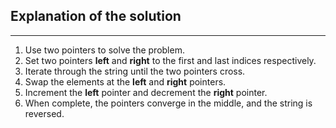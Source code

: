 <h2>Explanation of the solution</h2><hr>
<p>
  <ol>
    <li>Use two pointers to solve the problem.</li>
    <li>Set two pointers <strong>left</strong> and <strong>right</strong> to the first and last indices respectively.</li>
    <li>Iterate through the string until the two pointers cross.</li>
    <li>Swap the elements at the <strong>left</strong> and <strong>right</strong> pointers.</li>
    <li>Increment the <strong>left</strong> pointer and decrement the <strong>right</strong> pointer.</li>
    <li>When complete, the pointers converge in the middle, and the string is reversed.</li>
  </ul>
</p>
